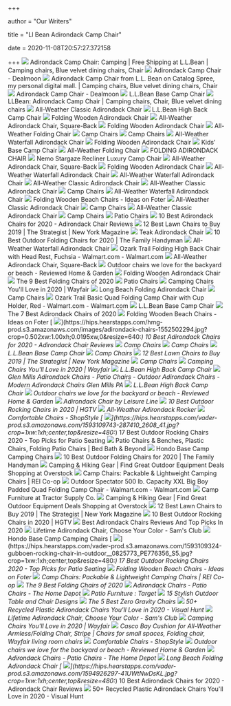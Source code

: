 +++
        
author = "Our Writers"
        
title = "Ll Bean Adirondack Camp Chair"
        
date = 2020-11-08T20:57:27.372158
        
+++
[ ![](https://i.pinimg.com/originals/c2/d4/fa/c2d4fac3738cd1ebf4043ba29880f882.jpg)](https://i.pinimg.com/originals/c2/d4/fa/c2d4fac3738cd1ebf4043ba29880f882.jpg) Adirondack Camp Chair: Camping | Free Shipping at L.L.Bean | Camping chairs,  Blue velvet dining chairs, Chair
[ ![](https://imgcache.dealmoon.com/img.dealmoon.com/images/c/14/09/12/2tY4xj2.jpg_300_300_2_74d1.jpg)](https://imgcache.dealmoon.com/img.dealmoon.com/images/c/14/09/12/2tY4xj2.jpg_300_300_2_74d1.jpg) Adirondack Camp Chair - Dealmoon
[ ![](https://i.pinimg.com/originals/74/27/8d/74278d8f2cf179c2dbbee9e069736510.jpg)](https://i.pinimg.com/originals/74/27/8d/74278d8f2cf179c2dbbee9e069736510.jpg) Adirondack Camp Chair from L.L. Bean on Catalog Spree, my personal digital  mall. | Camping chairs, Blue velvet dining chairs, Chair
[ ![](https://imgcache.dealmoon.com/img.dealmoon.com/images/c/14/09/12/2tY4xj2.jpg_600_600_2_2507.jpg)](https://imgcache.dealmoon.com/img.dealmoon.com/images/c/14/09/12/2tY4xj2.jpg_600_600_2_2507.jpg) Adirondack Camp Chair - Dealmoon
[ ![](https://cdni.llbean.net/is/image/wim/501883_890_41?hei=1095&wid=950&resMode=sharp2&defaultImage=llbstage/A0211793_2)](https://cdni.llbean.net/is/image/wim/501883_890_41?hei=1095&wid=950&resMode=sharp2&defaultImage=llbstage/A0211793_2) L.L.Bean Base Camp Chair
[ ![](https://i.pinimg.com/236x/b9/2e/b8/b92eb861a1f675b8345917edafee7841--camp-chairs-camping-supplies.jpg)](https://i.pinimg.com/236x/b9/2e/b8/b92eb861a1f675b8345917edafee7841--camp-chairs-camping-supplies.jpg) LLBean: Adirondack Camp Chair | Camping chairs, Chair, Blue velvet dining  chairs
[ ![](https://cdni.llbean.net/is/image/wim/509631_37948_41?hei=1095&wid=950&resMode=sharp2&defaultImage=llbstage/A0211793_2)](https://cdni.llbean.net/is/image/wim/509631_37948_41?hei=1095&wid=950&resMode=sharp2&defaultImage=llbstage/A0211793_2) All-Weather Classic Adirondack Chair
[ ![](https://cdni.llbean.net/is/image/wim/302324_8281_41?hei=1095&wid=950&resMode=sharp2&defaultImage=llbstage/A0211793_2)](https://cdni.llbean.net/is/image/wim/302324_8281_41?hei=1095&wid=950&resMode=sharp2&defaultImage=llbstage/A0211793_2) L.L.Bean High Back Camp Chair
[ ![](https://cdni.llbean.net/is/image/wim/293829_0_44?hei=1095&wid=950&resMode=sharp2&defaultImage=llbstage/A0211793_2)](https://cdni.llbean.net/is/image/wim/293829_0_44?hei=1095&wid=950&resMode=sharp2&defaultImage=llbstage/A0211793_2) Folding Wooden Adirondack Chair
[ ![](https://cdni.llbean.net/is/image/wim/304741_429_41?hei=1095&wid=950&resMode=sharp2&defaultImage=llbstage/A0211793_2)](https://cdni.llbean.net/is/image/wim/304741_429_41?hei=1095&wid=950&resMode=sharp2&defaultImage=llbstage/A0211793_2) All-Weather Adirondack Chair, Square-Back
[ ![](https://cdni.llbean.net/is/image/wim/304786_0_45?hei=1095&wid=950&resMode=sharp2&defaultImage=llbstage/A0211793_2)](https://cdni.llbean.net/is/image/wim/304786_0_45?hei=1095&wid=950&resMode=sharp2&defaultImage=llbstage/A0211793_2) Folding Wooden Adirondack Chair
[ ![](https://cdni.llbean.net/is/image/wim/232731_0_46?hei=1095&wid=950&resMode=sharp2&defaultImage=llbstage/A0211793_2)](https://cdni.llbean.net/is/image/wim/232731_0_46?hei=1095&wid=950&resMode=sharp2&defaultImage=llbstage/A0211793_2) All-Weather Folding Chair
[ ![](https://cdni.llbean.net/is/image/wim/510669_278_42?wid=262&hei=302&defaultImage=llbprod/A0211793_2&$A0203722$)](https://cdni.llbean.net/is/image/wim/510669_278_42?wid=262&hei=302&defaultImage=llbprod/A0211793_2&$A0203722$) Camp Chairs
[ ![](https://cdni.llbean.net/is/image/wim/510662_278_42?wid=262&hei=302&defaultImage=llbprod/A0211793_2&$A0203722$)](https://cdni.llbean.net/is/image/wim/510662_278_42?wid=262&hei=302&defaultImage=llbprod/A0211793_2&$A0203722$) Camp Chairs
[ ![](https://cdni.llbean.net/is/image/wim/504592_0_44?hei=1095&wid=950&resMode=sharp2&defaultImage=llbstage/A0211793_2)](https://cdni.llbean.net/is/image/wim/504592_0_44?hei=1095&wid=950&resMode=sharp2&defaultImage=llbstage/A0211793_2) All-Weather Waterfall Adirondack Chair
[ ![](https://cdni.llbean.net/is/image/wim/304786_0_46?hei=1095&wid=950&resMode=sharp2&defaultImage=llbstage/A0211793_2)](https://cdni.llbean.net/is/image/wim/304786_0_46?hei=1095&wid=950&resMode=sharp2&defaultImage=llbstage/A0211793_2) Folding Wooden Adirondack Chair
[ ![](https://cdni.llbean.net/is/image/wim/287391_0_45?hei=196&wid=170&defaultImage=llbstage/A0211793_2)](https://cdni.llbean.net/is/image/wim/287391_0_45?hei=196&wid=170&defaultImage=llbstage/A0211793_2) Kids' Base Camp Chair
[ ![](https://cdni.llbean.net/is/image/wim/232731_464_41?hei=1095&wid=950&resMode=sharp2&defaultImage=llbstage/A0211793_2)](https://cdni.llbean.net/is/image/wim/232731_464_41?hei=1095&wid=950&resMode=sharp2&defaultImage=llbstage/A0211793_2) All-Weather Folding Chair
[ ![](x-raw-image:///97bd02b4139eea416e39f193ee2344da4480b4cf2f7b4db75ae43690bfa4f353)](x-raw-image:///97bd02b4139eea416e39f193ee2344da4480b4cf2f7b4db75ae43690bfa4f353) FOLDING ADIRONDACK CHAIR
[ ![](https://cdni.llbean.net/is/image/wim/307469_0_46?hei=1095&wid=950&resMode=sharp2&defaultImage=llbstage/A0211793_2)](https://cdni.llbean.net/is/image/wim/307469_0_46?hei=1095&wid=950&resMode=sharp2&defaultImage=llbstage/A0211793_2) Nemo Stargaze Recliner Luxury Camp Chair
[ ![](https://cdni.llbean.net/is/image/wim/304741_0_47?hei=1095&wid=950&resMode=sharp2&defaultImage=llbstage/A0211793_2)](https://cdni.llbean.net/is/image/wim/304741_0_47?hei=1095&wid=950&resMode=sharp2&defaultImage=llbstage/A0211793_2) All-Weather Adirondack Chair, Square-Back
[ ![](https://cdni.llbean.net/is/image/wim/304786_0_47?hei=1095&wid=950&resMode=sharp2&defaultImage=llbstage/A0211793_2)](https://cdni.llbean.net/is/image/wim/304786_0_47?hei=1095&wid=950&resMode=sharp2&defaultImage=llbstage/A0211793_2) Folding Wooden Adirondack Chair
[ ![](https://cdni.llbean.net/is/image/wim/504592_429_41?hei=1095&wid=950&resMode=sharp2&defaultImage=llbstage/A0211793_2)](https://cdni.llbean.net/is/image/wim/504592_429_41?hei=1095&wid=950&resMode=sharp2&defaultImage=llbstage/A0211793_2) All-Weather Waterfall Adirondack Chair
[ ![](https://cdni.llbean.net/is/image/wim/504592_0_46?hei=1095&wid=950&resMode=sharp2&defaultImage=llbstage/A0211793_2)](https://cdni.llbean.net/is/image/wim/504592_0_46?hei=1095&wid=950&resMode=sharp2&defaultImage=llbstage/A0211793_2) All-Weather Waterfall Adirondack Chair
[ ![](https://photos-us.bazaarvoice.com/photo/2/cGhvdG86bGxiZWFu/fe7ee67f-e558-519b-9da4-c8bd108ab0f9)](https://photos-us.bazaarvoice.com/photo/2/cGhvdG86bGxiZWFu/fe7ee67f-e558-519b-9da4-c8bd108ab0f9) All-Weather Classic Adirondack Chair
[ ![](https://photos-us.bazaarvoice.com/photo/2/cGhvdG86bGxiZWFu/5403dc2b-efbc-5f28-9dd9-838dddcd2489)](https://photos-us.bazaarvoice.com/photo/2/cGhvdG86bGxiZWFu/5403dc2b-efbc-5f28-9dd9-838dddcd2489) All-Weather Classic Adirondack Chair
[ ![](https://cdni.llbean.net/is/image/wim/504759_48785_42?wid=262&hei=302&defaultImage=llbprod/A0211793_2&)](https://cdni.llbean.net/is/image/wim/504759_48785_42?wid=262&hei=302&defaultImage=llbprod/A0211793_2&) Camp Chairs
[ ![](https://cdni.llbean.net/is/image/wim/504592_0_45?hei=1095&wid=950&resMode=sharp2&defaultImage=llbstage/A0211793_2)](https://cdni.llbean.net/is/image/wim/504592_0_45?hei=1095&wid=950&resMode=sharp2&defaultImage=llbstage/A0211793_2) All-Weather Waterfall Adirondack Chair
[ ![](https://foter.com/photos/236/folding-wooden-beach-chairs-1.jpg?s=ts3)](https://foter.com/photos/236/folding-wooden-beach-chairs-1.jpg?s=ts3) Folding Wooden Beach Chairs - Ideas on Foter
[ ![](https://cdni.llbean.net/is/image/wim/509631_0_44?hei=1095&wid=950&resMode=sharp2&defaultImage=llbstage/A0211793_2)](https://cdni.llbean.net/is/image/wim/509631_0_44?hei=1095&wid=950&resMode=sharp2&defaultImage=llbstage/A0211793_2) All-Weather Classic Adirondack Chair
[ ![](https://cdni.llbean.net/is/image/wim/506326_28180_42?wid=262&hei=302&defaultImage=llbprod/A0211793_2&)](https://cdni.llbean.net/is/image/wim/506326_28180_42?wid=262&hei=302&defaultImage=llbprod/A0211793_2&) Camp Chairs
[ ![](https://cdni.llbean.net/is/image/wim/509631_0_45?hei=1095&wid=950&resMode=sharp2&defaultImage=llbstage/A0211793_2)](https://cdni.llbean.net/is/image/wim/509631_0_45?hei=1095&wid=950&resMode=sharp2&defaultImage=llbstage/A0211793_2) All-Weather Classic Adirondack Chair
[ ![](https://cdni.llbean.net/is/image/wim/511219_90_42?wid=262&hei=302&defaultImage=llbprod/A0211793_2&)](https://cdni.llbean.net/is/image/wim/511219_90_42?wid=262&hei=302&defaultImage=llbprod/A0211793_2&) Camp Chairs
[ ![](https://cdni.llbean.net/is/image/wim/269949_237_42?wid=262&hei=302&defaultImage=llbprod/A0211793_2&)](https://cdni.llbean.net/is/image/wim/269949_237_42?wid=262&hei=302&defaultImage=llbprod/A0211793_2&) Patio Chairs
[ ![](https://hips.hearstapps.com/hmg-prod.s3.amazonaws.com/images/adirondack-chairs-1552502294.jpg)](https://hips.hearstapps.com/hmg-prod.s3.amazonaws.com/images/adirondack-chairs-1552502294.jpg) 10 Best Adirondack Chairs for 2020 - Adirondack Chair Reviews
[ ![](https://pyxis.nymag.com/v1/imgs/19c/158/c6ab558fb8b1eb8276ea27911112a4b4c2-quik-shade-adjustable-canopy-folding-cam.rhorizontal.w600.jpg)](https://pyxis.nymag.com/v1/imgs/19c/158/c6ab558fb8b1eb8276ea27911112a4b4c2-quik-shade-adjustable-canopy-folding-cam.rhorizontal.w600.jpg) 12 Best Lawn Chairs to Buy 2019 | The Strategist | New York Magazine
[ ![](https://cdni.llbean.net/is/image/wim/504077_0_44?hei=1095&wid=950&resMode=sharp2&defaultImage=llbstage/A0211793_2)](https://cdni.llbean.net/is/image/wim/504077_0_44?hei=1095&wid=950&resMode=sharp2&defaultImage=llbstage/A0211793_2) Teak Adirondack Chair
[ ![](https://www.familyhandyman.com/wp-content/uploads/2020/08/chair-81nItzJVLvL._AC_SL1500_.jpg)](https://www.familyhandyman.com/wp-content/uploads/2020/08/chair-81nItzJVLvL._AC_SL1500_.jpg) 10 Best Outdoor Folding Chairs for 2020 | The Family Handyman
[ ![](https://photos-us.bazaarvoice.com/photo/2/cGhvdG86bGxiZWFu/cfb6ea51-afa8-5cb4-b014-1563a33e1422)](https://photos-us.bazaarvoice.com/photo/2/cGhvdG86bGxiZWFu/cfb6ea51-afa8-5cb4-b014-1563a33e1422) All-Weather Waterfall Adirondack Chair
[ ![](https://i5.walmartimages.com/asr/536af104-dbc3-4f44-9965-58a02dc05bb8.1bffb83ec2735b1cf3af43994c3e668b.jpeg)](https://i5.walmartimages.com/asr/536af104-dbc3-4f44-9965-58a02dc05bb8.1bffb83ec2735b1cf3af43994c3e668b.jpeg) Ozark Trail Folding High Back Chair with Head Rest, Fuchsia - Walmart.com -  Walmart.com
[ ![](https://cdni.llbean.net/is/image/wim/304741_0_44?hei=1095&wid=950&resMode=sharp2&defaultImage=llbstage/A0211793_2)](https://cdni.llbean.net/is/image/wim/304741_0_44?hei=1095&wid=950&resMode=sharp2&defaultImage=llbstage/A0211793_2) All-Weather Adirondack Chair, Square-Back
[ ![](https://reviewed-com-res.cloudinary.com/image/fetch/s--c8FyeSrY--/b_white,c_limit,cs_srgb,f_auto,fl_progressive.strip_profile,g_center,q_auto,w_1200/https://reviewed-production.s3.amazonaws.com/1594067520371/society6andanthroppologie.png)](https://reviewed-com-res.cloudinary.com/image/fetch/s--c8FyeSrY--/b_white,c_limit,cs_srgb,f_auto,fl_progressive.strip_profile,g_center,q_auto,w_1200/https://reviewed-production.s3.amazonaws.com/1594067520371/society6andanthroppologie.png) Outdoor chairs we love for the backyard or beach - Reviewed Home & Garden
[ ![](https://s7d9.scene7.com/is/image/LLBean/2013-ADKfurniture-AVS?hei=1095&wid=950&resMode=sharp2&defaultImage=llbstage/A0211793_2)](https://s7d9.scene7.com/is/image/LLBean/2013-ADKfurniture-AVS?hei=1095&wid=950&resMode=sharp2&defaultImage=llbstage/A0211793_2) Folding Wooden Adirondack Chair
[ ![](https://www.thespruce.com/thmb/r3bf0rqgY799v_DIBuICLDH_ll4=/1209x907/smart/filters:no_upscale()/LifetimeCommercialGradeFoldingChairs-2f88f5f8c83342db92e427daf33baa4c.jpg)](https://www.thespruce.com/thmb/r3bf0rqgY799v_DIBuICLDH_ll4=/1209x907/smart/filters:no_upscale()/LifetimeCommercialGradeFoldingChairs-2f88f5f8c83342db92e427daf33baa4c.jpg) The 9 Best Folding Chairs of 2020
[ ![](https://cdni.llbean.net/is/image/wim/269948_237_42?wid=262&hei=302&defaultImage=llbprod/A0211793_2&)](https://cdni.llbean.net/is/image/wim/269948_237_42?wid=262&hei=302&defaultImage=llbprod/A0211793_2&) Patio Chairs
[ ![](https://secure.img1-fg.wfcdn.com/im/84212303/resize-h310-w310%5Ecompr-r85/8487/84870412/oversized-arm-folding-camping-chair.jpg)](https://secure.img1-fg.wfcdn.com/im/84212303/resize-h310-w310%5Ecompr-r85/8487/84870412/oversized-arm-folding-camping-chair.jpg) Camping Chairs You'll Love in 2020 | Wayfair
[ ![](https://images.costco-static.com/ImageDelivery/imageService?profileId=12026540&imageId=100470339-847__1&recipeName=350)](https://images.costco-static.com/ImageDelivery/imageService?profileId=12026540&imageId=100470339-847__1&recipeName=350) Long Beach Folding Adirondack Chair
[ ![](https://cdni.llbean.net/is/image/wim/503570_31858_42?wid=262&hei=302&defaultImage=llbprod/A0211793_2&)](https://cdni.llbean.net/is/image/wim/503570_31858_42?wid=262&hei=302&defaultImage=llbprod/A0211793_2&) Camp Chairs
[ ![](https://i5.walmartimages.com/asr/89bcab34-cc62-4d74-bcd1-ccb8cf6c851b.5060a69ff5ef860ea300e572eb10a418.jpeg)](https://i5.walmartimages.com/asr/89bcab34-cc62-4d74-bcd1-ccb8cf6c851b.5060a69ff5ef860ea300e572eb10a418.jpeg) Ozark Trail Basic Quad Folding Camp Chair with Cup Holder, Red -  Walmart.com - Walmart.com
[ ![](https://s7d9.scene7.com/is/image/LLBean/BaseCampChair_s7-AVS?hei=1095&wid=950&resMode=sharp2&defaultImage=llbstage/A0211793_2)](https://s7d9.scene7.com/is/image/LLBean/BaseCampChair_s7-AVS?hei=1095&wid=950&resMode=sharp2&defaultImage=llbstage/A0211793_2) L.L.Bean Base Camp Chair
[ ![](https://www.thespruce.com/thmb/09CfJKL8l6ZnUCCnMnyB_NjAtNM=/900x0/filters:no_upscale():max_bytes(150000):strip_icc()/lifetime-composite-adirondack-chairs-60284-c3_1000-46f20726d17248ccb08c4a75eb3912be.jpg)](https://www.thespruce.com/thmb/09CfJKL8l6ZnUCCnMnyB_NjAtNM=/900x0/filters:no_upscale():max_bytes(150000):strip_icc()/lifetime-composite-adirondack-chairs-60284-c3_1000-46f20726d17248ccb08c4a75eb3912be.jpg) The 7 Best Adirondack Chairs of 2020
[ ![](https://foter.com/photos/266/beach-chair-solid-wood-lounge-lawn-chair-portable-stylish-fabric-design-new.jpg?s=ts3)](https://foter.com/photos/266/beach-chair-solid-wood-lounge-lawn-chair-portable-stylish-fabric-design-new.jpg?s=ts3) Folding Wooden Beach Chairs - Ideas on Foter
[ ![](https://hips.hearstapps.com/hmg-prod.s3.amazonaws.com/images/adirondack-chairs-1552502294.jpg?crop=0.502xw:1.00xh;0.0195xw,0&resize=640:*)](https://hips.hearstapps.com/hmg-prod.s3.amazonaws.com/images/adirondack-chairs-1552502294.jpg?crop=0.502xw:1.00xh;0.0195xw,0&resize=640:*) 10 Best Adirondack Chairs for 2020 - Adirondack Chair Reviews
[ ![](https://cdni.llbean.net/is/image/wim/503569_890_42?wid=262&hei=302&defaultImage=llbprod/A0211793_2&)](https://cdni.llbean.net/is/image/wim/503569_890_42?wid=262&hei=302&defaultImage=llbprod/A0211793_2&) Camp Chairs
[ ![](https://cdni.llbean.net/is/image/wim/307965_52_42?wid=262&hei=302&defaultImage=llbprod/A0211793_2&)](https://cdni.llbean.net/is/image/wim/307965_52_42?wid=262&hei=302&defaultImage=llbprod/A0211793_2&) Camp Chairs
[ ![](https://cdni.llbean.net/is/image/wim/501883_0_45?hei=1095&wid=950&resMode=sharp2&defaultImage=llbstage/A0211793_2)](https://cdni.llbean.net/is/image/wim/501883_0_45?hei=1095&wid=950&resMode=sharp2&defaultImage=llbstage/A0211793_2) L.L.Bean Base Camp Chair
[ ![](https://cdni.llbean.net/is/image/wim/511232_7979_42?wid=262&hei=302&defaultImage=llbprod/A0211793_2&)](https://cdni.llbean.net/is/image/wim/511232_7979_42?wid=262&hei=302&defaultImage=llbprod/A0211793_2&) Camp Chairs
[ ![](https://pyxis.nymag.com/v1/imgs/10e/d4a/840c85261db40fe9357cdaa851b4466dab-kijaro-lawn-chair.2x.rhorizontal.w600.jpg)](https://pyxis.nymag.com/v1/imgs/10e/d4a/840c85261db40fe9357cdaa851b4466dab-kijaro-lawn-chair.2x.rhorizontal.w600.jpg) 12 Best Lawn Chairs to Buy 2019 | The Strategist | New York Magazine
[ ![](https://cdni.llbean.net/is/image/wim/309589_43852_42?wid=262&hei=302&defaultImage=llbprod/A0211793_2&)](https://cdni.llbean.net/is/image/wim/309589_43852_42?wid=262&hei=302&defaultImage=llbprod/A0211793_2&) Camp Chairs
[ ![](https://secure.img1-fg.wfcdn.com/im/44455436/resize-h600-w600%5Ecompr-r85/6587/6587430/Camping+Chairs.jpg)](https://secure.img1-fg.wfcdn.com/im/44455436/resize-h600-w600%5Ecompr-r85/6587/6587430/Camping+Chairs.jpg) Camping Chairs You'll Love in 2020 | Wayfair
[ ![](https://cdni.llbean.net/is/image/wim/302324_0_44?hei=1095&wid=950&resMode=sharp2&defaultImage=llbstage/A0211793_2)](https://cdni.llbean.net/is/image/wim/302324_0_44?hei=1095&wid=950&resMode=sharp2&defaultImage=llbstage/A0211793_2) L.L.Bean High Back Camp Chair
[ ![](https://s3.us-west-1.amazonaws.com/may-adirondack-chairs-56/images/Adirondack-Chairs-In-Poly-Resin.jpg)](https://s3.us-west-1.amazonaws.com/may-adirondack-chairs-56/images/Adirondack-Chairs-In-Poly-Resin.jpg) Glen Mills Adirondack Chairs - Patio Chairs - Outdoor Adirondack Chairs -  Modern Adirondack Chairs Glen Mills PA
[ ![](https://cdni.llbean.net/is/image/wim/302324_0_45?hei=1095&wid=950&resMode=sharp2&defaultImage=llbstage/A0211793_2)](https://cdni.llbean.net/is/image/wim/302324_0_45?hei=1095&wid=950&resMode=sharp2&defaultImage=llbstage/A0211793_2) L.L.Bean High Back Camp Chair
[ ![](https://reviewed-com-res.cloudinary.com/image/fetch/s--0pHb2fQS--/b_white,c_limit,cs_srgb,f_auto,fl_progressive.strip_profile,g_center,q_auto,w_792/https://reviewed-production.s3.amazonaws.com/attachment/6c162bcb851c483b/field_and_stream.png)](https://reviewed-com-res.cloudinary.com/image/fetch/s--0pHb2fQS--/b_white,c_limit,cs_srgb,f_auto,fl_progressive.strip_profile,g_center,q_auto,w_792/https://reviewed-production.s3.amazonaws.com/attachment/6c162bcb851c483b/field_and_stream.png) Outdoor chairs we love for the backyard or beach - Reviewed Home & Garden
[ ![](https://images.costco-static.com/ImageDelivery/imageService?profileId=12026540&itemId=100152232-847&recipeName=680)](https://images.costco-static.com/ImageDelivery/imageService?profileId=12026540&itemId=100152232-847&recipeName=680) Adirondack Chair by Leisure Line
[ ![](https://hgtvhome.sndimg.com/content/dam/images/hgtv/products/2020/8/28/rx_wayfair-solid-wood-rocking-adirondack-chair.jpeg.rend.hgtvcom.616.616.suffix/1598630732090.jpeg)](https://hgtvhome.sndimg.com/content/dam/images/hgtv/products/2020/8/28/rx_wayfair-solid-wood-rocking-adirondack-chair.jpeg.rend.hgtvcom.616.616.suffix/1598630732090.jpeg) 10 Best Outdoor Rocking Chairs in 2020 | HGTV
[ ![](https://cdni.llbean.net/is/image/wim/293827_0_44?hei=1095&wid=950&resMode=sharp2&defaultImage=llbstage/A0211793_2)](https://cdni.llbean.net/is/image/wim/293827_0_44?hei=1095&wid=950&resMode=sharp2&defaultImage=llbstage/A0211793_2) All-Weather Adirondack Rocker
[ ![](https://img.shopstyle-cdn.com/sim/22/16/221643d75a2dba4055bea69c17762002_xlarge/l-l-bean-easy-comfort-camp-chair-low.jpg)](https://img.shopstyle-cdn.com/sim/22/16/221643d75a2dba4055bea69c17762002_xlarge/l-l-bean-easy-comfort-camp-chair-low.jpg) Comfortable Chairs - ShopStyle
[ ![](https://hips.hearstapps.com/vader-prod.s3.amazonaws.com/1593109743-287410_2608_41.jpg?crop=1xw:1xh;center,top&resize=480:*)](https://hips.hearstapps.com/vader-prod.s3.amazonaws.com/1593109743-287410_2608_41.jpg?crop=1xw:1xh;center,top&resize=480:*) 17 Best Outdoor Rocking Chairs 2020 - Top Picks for Patio Seating
[ ![](https://b3h2.scene7.com/is/image/BedBathandBeyond/135418862106870p)](https://b3h2.scene7.com/is/image/BedBathandBeyond/135418862106870p) Patio Chairs & Benches, Plastic Chairs, Folding Patio Chairs | Bed Bath &  Beyond
[ ![](https://www.yeti.com/dw/image/v2/BBRN_PRD/on/demandware.static/-/Sites-masterCatalog_Yeti/default/dw407d1e77/images/pdp-Hondo/new/170999-Hondo-Website-Assets-Studio-PDP-Back-Quarter-Facing_01_With-Cupholder-1680x1024.jpg?sw=795)](https://www.yeti.com/dw/image/v2/BBRN_PRD/on/demandware.static/-/Sites-masterCatalog_Yeti/default/dw407d1e77/images/pdp-Hondo/new/170999-Hondo-Website-Assets-Studio-PDP-Back-Quarter-Facing_01_With-Cupholder-1680x1024.jpg?sw=795) Hondo Base Camp Camping Chairs
[ ![](https://www.familyhandyman.com/wp-content/uploads/2020/08/lafuma-sphinx-sunbrella-butterfly-lounge-chair-o-1.jpg)](https://www.familyhandyman.com/wp-content/uploads/2020/08/lafuma-sphinx-sunbrella-butterfly-lounge-chair-o-1.jpg) 10 Best Outdoor Folding Chairs for 2020 | The Family Handyman
[ ![](https://ak1.ostkcdn.com/images/products/9104069/Kamp-Rite-Directors-Chair-with-Side-Table-38b34e7e-498f-462b-8b02-294bfec48e83_600.jpg?imwidth=480&impolicy=medium)](https://ak1.ostkcdn.com/images/products/9104069/Kamp-Rite-Directors-Chair-with-Side-Table-38b34e7e-498f-462b-8b02-294bfec48e83_600.jpg?imwidth=480&impolicy=medium) Camping & Hiking Gear | Find Great Outdoor Equipment Deals Shopping at  Overstock
[ ![](https://www.rei.com/media/product/164383)](https://www.rei.com/media/product/164383) Camp Chairs: Packable & Lightweight Camping Chairs | REI Co-op
[ ![](https://i5.walmartimages.com/asr/d408f2cc-331f-43b8-8309-7166a3876941_2.d6af8c76e49f5140193ee269ccc591e6.jpeg)](https://i5.walmartimages.com/asr/d408f2cc-331f-43b8-8309-7166a3876941_2.d6af8c76e49f5140193ee269ccc591e6.jpeg) Outdoor Spectator 500 lb. Capacity XXL Big Boy Padded Quad Folding Camp  Chair - Walmart.com - Walmart.com
[ ![](https://media.tractorsupply.com/is/image/TractorSupplyCompany/20200824-tsc-Tailgating-LP-Tiles-tables_chairs?wid=500&qlt=60)](https://media.tractorsupply.com/is/image/TractorSupplyCompany/20200824-tsc-Tailgating-LP-Tiles-tables_chairs?wid=500&qlt=60) Camp Furniture at Tractor Supply Co.
[ ![](https://ak1.ostkcdn.com/images/products/12648908/Kamp-Rite-Compact-Directors-Chair-f579f8de-a199-489c-b905-7c861db46c74_600.jpg?imwidth=480&impolicy=medium)](https://ak1.ostkcdn.com/images/products/12648908/Kamp-Rite-Compact-Directors-Chair-f579f8de-a199-489c-b905-7c861db46c74_600.jpg?imwidth=480&impolicy=medium) Camping & Hiking Gear | Find Great Outdoor Equipment Deals Shopping at  Overstock
[ ![](https://pyxis.nymag.com/v1/imgs/855/126/b9dbbcdb6fd64facd83e9ebd967b04a83e-coleman-portable-camping-quad-chair-with.2x.rhorizontal.w600.jpg)](https://pyxis.nymag.com/v1/imgs/855/126/b9dbbcdb6fd64facd83e9ebd967b04a83e-coleman-portable-camping-quad-chair-with.2x.rhorizontal.w600.jpg) 12 Best Lawn Chairs to Buy 2019 | The Strategist | New York Magazine
[ ![](https://hgtvhome.sndimg.com/content/dam/images/hgtv/products/2020/8/28/rx_walmart-louise-acacia-wood-rocking-chair.jpeg.rend.hgtvcom.616.616.suffix/1598630457036.jpeg)](https://hgtvhome.sndimg.com/content/dam/images/hgtv/products/2020/8/28/rx_walmart-louise-acacia-wood-rocking-chair.jpeg.rend.hgtvcom.616.616.suffix/1598630457036.jpeg) 10 Best Outdoor Rocking Chairs in 2020 | HGTV
[ ![](https://adirondackchairshq.com/wp-content/uploads/2017/01/White-Chairs.jpg)](https://adirondackchairshq.com/wp-content/uploads/2017/01/White-Chairs.jpg) Best Adirondack Chairs Reviews And Top Picks In 2020
[ ![](https://scene7.samsclub.com/is/image/samsclub/0084110100354_B?wid=280&hei=280)](https://scene7.samsclub.com/is/image/samsclub/0084110100354_B?wid=280&hei=280) Lifetime Adirondack Chair, Choose Your Color - Sam's Club
[ ![](https://www.yeti.com/dw/image/v2/BBRN_PRD/on/demandware.static/-/Sites-masterCatalog_Yeti/default/dwb226451f/images/pdp-Hondo/new/170999-Hondo-Website-Assets-Studio-PDP-Back-wCupHolder-1680x1024.jpg?sw=795)](https://www.yeti.com/dw/image/v2/BBRN_PRD/on/demandware.static/-/Sites-masterCatalog_Yeti/default/dwb226451f/images/pdp-Hondo/new/170999-Hondo-Website-Assets-Studio-PDP-Back-wCupHolder-1680x1024.jpg?sw=795) Hondo Base Camp Camping Chairs
[ ![](https://hips.hearstapps.com/vader-prod.s3.amazonaws.com/1593109324-gubboen-rocking-chair-in-outdoor__0825773_PE776356_S5.jpg?crop=1xw:1xh;center,top&resize=480:*)](https://hips.hearstapps.com/vader-prod.s3.amazonaws.com/1593109324-gubboen-rocking-chair-in-outdoor__0825773_PE776356_S5.jpg?crop=1xw:1xh;center,top&resize=480:*) 17 Best Outdoor Rocking Chairs 2020 - Top Picks for Patio Seating
[ ![](https://foter.com/photos/236/vintage-wood-and-canvas-folding-beach.jpg?s=ts3)](https://foter.com/photos/236/vintage-wood-and-canvas-folding-beach.jpg?s=ts3) Folding Wooden Beach Chairs - Ideas on Foter
[ ![](https://www.rei.com/media/product/164382)](https://www.rei.com/media/product/164382) Camp Chairs: Packable & Lightweight Camping Chairs | REI Co-op
[ ![](https://www.thespruce.com/thmb/_vwS94flRwG_HvwOuksez6AZOas=/900x0/filters:no_upscale():max_bytes(150000):strip_icc()/KijaroCampingChair-cb58a5e258464534a7fbffcf03795b6c.jpeg)](https://www.thespruce.com/thmb/_vwS94flRwG_HvwOuksez6AZOas=/900x0/filters:no_upscale():max_bytes(150000):strip_icc()/KijaroCampingChair-cb58a5e258464534a7fbffcf03795b6c.jpeg) The 9 Best Folding Chairs of 2020
[ ![](https://images.homedepot-static.com/productImages/20f63d96-7175-4607-bc18-da4366496fbc/svn/durogreen-plastic-adirondack-chairs-tac8020setww-64_400.jpg)](https://images.homedepot-static.com/productImages/20f63d96-7175-4607-bc18-da4366496fbc/svn/durogreen-plastic-adirondack-chairs-tac8020setww-64_400.jpg) Adirondack Chairs - Patio Chairs - The Home Depot
[ ![](https://target.scene7.com/is/image/Target/PatioFurniture_CB-QUIVER-200105-1578273129734)](https://target.scene7.com/is/image/Target/PatioFurniture_CB-QUIVER-200105-1578273129734) Patio Furniture : Target
[ ![](https://www.architectureartdesigns.com/wp-content/uploads/2013/10/98-1280x720.jpg)](https://www.architectureartdesigns.com/wp-content/uploads/2013/10/98-1280x720.jpg) 15 Stylish Outdoor Table and Chair Designs
[ ![](https://specials-images.forbesimg.com/imageserve/5e9f90a0dea8300007de881e/960x0.jpg?fit=scale)](https://specials-images.forbesimg.com/imageserve/5e9f90a0dea8300007de881e/960x0.jpg?fit=scale) The 5 Best Zero Gravity Chairs
[ ![](https://visualhunt.com/photos/11/corinne-poly-plastic-adirondack-chair.jpg?s=pi)](https://visualhunt.com/photos/11/corinne-poly-plastic-adirondack-chair.jpg?s=pi) 50+ Recycled Plastic Adirondack Chairs You'll Love in 2020 - Visual Hunt
[ ![](https://scene7.samsclub.com/is/image/samsclub/0084110100354_A)](https://scene7.samsclub.com/is/image/samsclub/0084110100354_A) Lifetime Adirondack Chair, Choose Your Color - Sam's Club
[ ![](https://secure.img1-fg.wfcdn.com/im/74747598/resize-h310-w310%5Ecompr-r85/1166/116632877/reinforced-webbed-folding-camping-chair-set-of-2.jpg)](https://secure.img1-fg.wfcdn.com/im/74747598/resize-h310-w310%5Ecompr-r85/1166/116632877/reinforced-webbed-folding-camping-chair-set-of-2.jpg) Camping Chairs You'll Love in 2020 | Wayfair
[ ![](https://i.pinimg.com/originals/19/df/1a/19df1a2394e6b87b8fcf2443e9cef969.jpg)](https://i.pinimg.com/originals/19/df/1a/19df1a2394e6b87b8fcf2443e9cef969.jpg) Casco Bay Cushion for All-Weather Armless/Folding Chair, Stripe | Chairs  for small spaces, Folding chair, Wayfair living room chairs
[ ![](https://img.shopstyle-cdn.com/sim/13/bf/13bf192ed6e9fbe0fdff3f565ec3ce62_best/hoff-stacking-patio-dining-chair-rosecliff-heights.jpg)](https://img.shopstyle-cdn.com/sim/13/bf/13bf192ed6e9fbe0fdff3f565ec3ce62_best/hoff-stacking-patio-dining-chair-rosecliff-heights.jpg) Comfortable Chairs - ShopStyle
[ ![](https://reviewed-com-res.cloudinary.com/image/fetch/s--863vcAJ6--/b_white,c_limit,cs_srgb,f_auto,fl_progressive.strip_profile,g_center,q_auto,w_792/https://reviewed-production.s3.amazonaws.com/attachment/f0a85f8dfa904c60/Zew.png)](https://reviewed-com-res.cloudinary.com/image/fetch/s--863vcAJ6--/b_white,c_limit,cs_srgb,f_auto,fl_progressive.strip_profile,g_center,q_auto,w_792/https://reviewed-production.s3.amazonaws.com/attachment/f0a85f8dfa904c60/Zew.png) Outdoor chairs we love for the backyard or beach - Reviewed Home & Garden
[ ![](https://images.homedepot-static.com/productImages/3ae555c7-eef6-4321-8d93-a1d6cbb20fc0/svn/polywood-plastic-adirondack-chairs-ad440gy-64_400.jpg)](https://images.homedepot-static.com/productImages/3ae555c7-eef6-4321-8d93-a1d6cbb20fc0/svn/polywood-plastic-adirondack-chairs-ad440gy-64_400.jpg) Adirondack Chairs - Patio Chairs - The Home Depot
[ ![](https://richmedia.ca-richimage.com/ImageDelivery/imageService?profileId=12026540&id=1458952&recipeId=728)](https://richmedia.ca-richimage.com/ImageDelivery/imageService?profileId=12026540&id=1458952&recipeId=728) Long Beach Folding Adirondack Chair
[ ![](https://hips.hearstapps.com/vader-prod.s3.amazonaws.com/1594926297-41UWtNwDsKL.jpg?crop=1xw:1xh;center,top&resize=480:*)](https://hips.hearstapps.com/vader-prod.s3.amazonaws.com/1594926297-41UWtNwDsKL.jpg?crop=1xw:1xh;center,top&resize=480:*) 10 Best Adirondack Chairs for 2020 - Adirondack Chair Reviews
[ ![](https://visualhunt.com/photos/11/luxcraft-recycled-plastic-lakeside-adirondack-chair.jpg?s=pi)](https://visualhunt.com/photos/11/luxcraft-recycled-plastic-lakeside-adirondack-chair.jpg?s=pi) 50+ Recycled Plastic Adirondack Chairs You'll Love in 2020 - Visual Hunt
